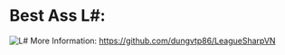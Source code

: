 Best Ass L#:
======================
![L#](http://th05.deviantart.net/fs71/PRE/f/2012/308/9/1/lol_the_swimming_day__by_beanbean1988-d5jx37s.jpg "Support is Easy")
More Information: https://github.com/dungvtp86/LeagueSharpVN
